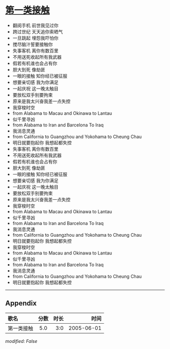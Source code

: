 # [第一类接触](https://music.163.com/song?id=66239)

* 翻阅手机 前世我见过你
* 跨过世纪 天天追你索晒气
* 一旦跳起 埋怨我吓怕你
* 搅尽脑汁誓要接触你
* 失事客机 离你有数百里
* 不用送死收起所有我武器
* 假若有机谁也会占有你
* 胆大到死 像劫匪
* 一眼的接触 知你经已被征服
* 想要亲切感 我为你满足
* 一起庆祝 这一晚太触目
* 要放松双手别要拘束
* 原来是我太兴奋我差一点失控
* 我穿梭时空
* from Alabama to Macau and Okinawa to Lantau
* 似千里寻凶
* from Alabama to Iran and Barcelona To Iraq
* 我消息灵通
* from California to Guangzhou and Yokohama to Cheung Chau
* 明日就要抱起你 我想起都失控
* 失事客机 离你有数百里
* 不用送死收起所有我武器
* 假若有机谁也会占有你
* 胆大到死 像劫匪
* 一眼的接触 知你经已被征服
* 想要亲切感 我为你满足
* 一起庆祝 这一晚太触目
* 要放松双手别要拘束
* 原来是我太兴奋我差一点失控
* 我穿梭时空
* from Alabama to Macau and Okinawa to Lantau
* 似千里寻凶
* from Alabama to Iran and Barcelona To Iraq
* 我消息灵通
* from California to Guangzhou and Yokohama to Cheung Chau
* 明日就要抱起你 我想起都失控
* 我穿梭时空
* from Alabama to Macau and Okinawa to Lantau
* 似千里寻凶
* from Alabama to Iran and Barcelona To Iraq
* 我消息灵通
* from California to Guangzhou and Yokohama to Cheung Chau
* 明日就要抱起你 我想起都失控


---

## Appendix

|歌名|分数|时长|时间|
|:---|:---:|---:|---:|
|第一类接触|5.0|3:0|2005-06-01

*modified: False*
